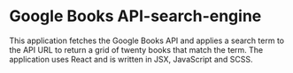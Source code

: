 # Google Books API-search-engine

This application fetches the Google Books API and applies a search term to the API URL to return a grid of twenty books that match the term. The application uses React and is written in JSX, JavaScript and SCSS.
